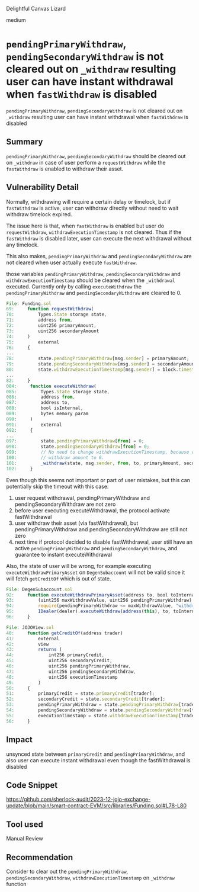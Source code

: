 Delightful Canvas Lizard

medium

# `pendingPrimaryWithdraw`, `pendingSecondaryWithdraw` is not cleared out on `_withdraw` resulting user can have instant withdrawal when `fastWithdraw` is disabled

`pendingPrimaryWithdraw`, `pendingSecondaryWithdraw` is not cleared out on `_withdraw` resulting user can have instant withdrawal when `fastWithdraw` is disabled

## Summary

`pendingPrimaryWithdraw`, `pendingSecondaryWithdraw` should be cleared out on `_withdraw` in case of user perform a `requestWithdraw` while the `fastWithdraw` is enabled to withdraw their asset.

## Vulnerability Detail

Normally, withdrawing will require a certain delay or timelock, but if `fastWithdraw` is active, user can withdraw directly without need to wait withdraw timelock expired.

The issue here is that, when `fastWithdraw` is enabled but user do `requestWithdraw`,  `withdrawExecutionTimestamp` is not cleared. Thus if the `fastWithdraw` is disabled later, user can execute the next withdrawal without any timelock.

This also makes, `pendingPrimaryWithdraw` and `pendingSecondaryWithdraw` are not cleared when user actually execute `fastWithdraw`.

those variables `pendingPrimaryWithdraw`, `pendingSecondaryWithdraw` and `withdrawExecutionTimestamp` should be cleared when the `_withdrawal` executed. Currently only by calling `executeWithdraw` the `pendingPrimaryWithdraw` and `pendingSecondaryWithdraw` are cleared to 0.

```js
File: Funding.sol
69:     function requestWithdraw(
70:         Types.State storage state,
71:         address from,
72:         uint256 primaryAmount,
73:         uint256 secondaryAmount
74:     )
75:         external
76:     {
...
78:         state.pendingPrimaryWithdraw[msg.sender] = primaryAmount;
79:         state.pendingSecondaryWithdraw[msg.sender] = secondaryAmount;
80:         state.withdrawExecutionTimestamp[msg.sender] = block.timestamp + state.withdrawTimeLock;
...
82:     }
084:     function executeWithdraw(
085:         Types.State storage state,
086:         address from,
087:         address to,
088:         bool isInternal,
089:         bytes memory param
090:     )
091:         external
092:     {
...
097:         state.pendingPrimaryWithdraw[from] = 0;
098:         state.pendingSecondaryWithdraw[from] = 0;
099:         // No need to change withdrawExecutionTimestamp, because we set pending
100:         // withdraw amount to 0.
101:         _withdraw(state, msg.sender, from, to, primaryAmount, secondaryAmount, isInternal, param);
102:     }
```

Even though this seems not important or part of user mistakes, but this can potentially skip the timeout with this case:

1. user request withdrawal, pendingPrimaryWithdraw and pendingSecondaryWithdraw are not zero
2. before user executing executeWithdrawal, the protocol activate fastWithdrawal
3. user withdraw their asset (via fastWithdrawal), but pendingPrimaryWithdraw and pendingSecondaryWithdraw are still not zero
4. next time if protocol decided to disable fastWithdrawal, user still have an active `pendingPrimaryWithdraw` and `pendingSecondaryWithdraw`, and guarantee to instant executeWithdrawal

Also, the state of user will be wrong, for example executing `executeWithdrawPrimaryAsset` on `DegenSubaccount` will not be valid since it will fetch `getCreditOf` which is out of state. 

```js
File: DegenSubaccount.sol
92:     function executeWithdrawPrimaryAsset(address to, bool toInternal) external onlyOwner {
93:         (uint256 maxWithdrawValue, uint256 pendingPrimaryWithdraw) = getMaxWithdrawAmount(address(this));
94:         require(pendingPrimaryWithdraw <= maxWithdrawValue, "withdraw amount is too big");
95:         IDealer(dealer).executeWithdraw(address(this), to, toInternal, "");
96:     }

File: JOJOView.sol
40:     function getCreditOf(address trader)
41:         external
42:         view
43:         returns (
44:             int256 primaryCredit,
45:             uint256 secondaryCredit,
46:             uint256 pendingPrimaryWithdraw,
47:             uint256 pendingSecondaryWithdraw,
48:             uint256 executionTimestamp
49:         )
50:     {
51:         primaryCredit = state.primaryCredit[trader];
52:         secondaryCredit = state.secondaryCredit[trader];
53:         pendingPrimaryWithdraw = state.pendingPrimaryWithdraw[trader];
54:         pendingSecondaryWithdraw = state.pendingSecondaryWithdraw[trader];
55:         executionTimestamp = state.withdrawExecutionTimestamp[trader];
56:     }
```

## Impact

unsynced state between `primaryCredit` and `pendingPrimaryWithdraw`, and also user can execute instant withdrawal even though the fastWithdrawal is disabled

## Code Snippet

https://github.com/sherlock-audit/2023-12-jojo-exchange-update/blob/main/smart-contract-EVM/src/libraries/Funding.sol#L78-L80

## Tool used

Manual Review

## Recommendation

Consider to clear out the `pendingPrimaryWithdraw`, `pendingSecondaryWithdraw`, `withdrawExecutionTimestamp` on `_withdraw` function
